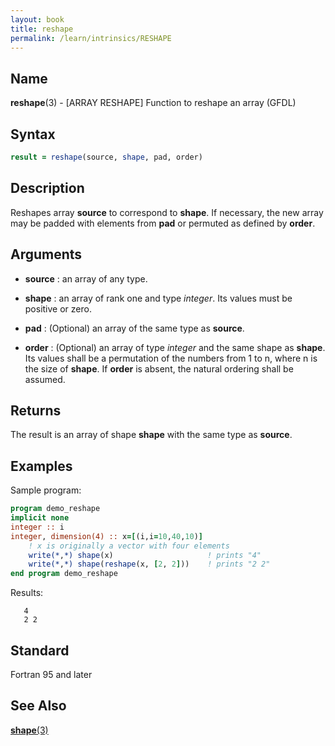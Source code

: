 ```yaml
---
layout: book
title: reshape
permalink: /learn/intrinsics/RESHAPE
---
```

## __Name__

__reshape__(3) - \[ARRAY RESHAPE\] Function to reshape an array
(GFDL)

## __Syntax__
```fortran
result = reshape(source, shape, pad, order)
```
## __Description__

Reshapes array __source__ to correspond to __shape__. If necessary, the new
array may be padded with elements from __pad__ or permuted as defined by
__order__.

## __Arguments__

  - __source__
    : an array of any type.

  - __shape__
    : an array of rank one and type _integer_. Its values must be positive
    or zero.

  - __pad__
    : (Optional) an array of the same type as __source__.

  - __order__
    : (Optional) an array of type _integer_ and the same shape as __shape__. Its
    values shall be a permutation of the numbers from 1 to n, where n is
    the size of __shape__. If __order__ is absent, the natural ordering shall be
    assumed.

## __Returns__

The result is an array of shape __shape__ with the same type as __source__.

## __Examples__

Sample program:

```fortran
program demo_reshape
implicit none
integer :: i
integer, dimension(4) :: x=[(i,i=10,40,10)]
    ! x is originally a vector with four elements
    write(*,*) shape(x)                     ! prints "4"
    write(*,*) shape(reshape(x, [2, 2]))    ! prints "2 2"
end program demo_reshape
```
Results:
```text
   4
   2 2
```
## __Standard__

Fortran 95 and later

## __See Also__

[__shape__(3)](SHAPE)

